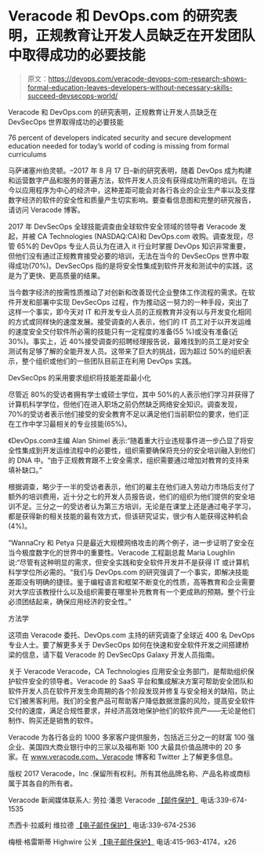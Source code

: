 # Veracode 和 DevOps.com 的研究表明，正规教育让开发人员缺乏在开发团队中取得成功的必要技能

> 原文：<https://devops.com/veracode-devops-com-research-shows-formal-education-leaves-developers-without-necessary-skills-succeed-devsecops-world/>

Veracode 和 DevOps.com 的研究表明，正规教育让开发人员缺乏在 DevSecOps 世界取得成功的必要技能

76 percent of developers indicated security and secure development education needed for today’s world of coding is missing from formal curriculums

马萨诸塞州伯灵顿。–2017 年 8 月 17 日–新的研究表明，随着 DevOps 成为构建和运营数字产品和服务的普遍方法，软件开发人员没有获得成功所需的培训。在当今以应用程序为中心的经济中，这种差距可能会对各行各业的企业生产率以及支撑数字经济的软件的安全性和质量产生切实影响。要查看信息图和完整的研究报告，请访问 Veracode 博客。

2017 年 DevSecOps 全球技能调查由全球软件安全领域的领导者 Veracode 发起，并被 CA Technologies (NASDAQ:CA)和 DevOps.com 收购。调查发现，尽管 65%的 DevOps 专业人员认为在进入 it 行业时掌握 DevOps 知识非常重要，但他们没有通过正规教育接受必要的培训，无法在当今的 DevSecOps 世界中取得成功(70%)。DevSecOps 指的是将安全性集成到软件开发和测试中的实践，这是为了更快、更高质量的结果。

当今数字经济的按需性质推动了对创新和改善现代企业整体工作流程的需求。在软件开发和部署中实现 DevSecOps 过程，作为推动这一努力的一种手段，突出了这样一个事实，即今天对 IT 和开发专业人员的正规教育并没有以与开发变化相同的方式或同样快的速度发展。接受调查的人表示，他们的 IT 员工对于以开发运维的速度安全交付软件所必需的技能只有一定程度的准备(55 %)或没有准备(近 30%)。事实上，近 40%接受调查的招聘经理报告说，最难找到的员工是对安全测试有足够了解的全能开发人员。这带来了巨大的挑战，因为超过 50%的组织表示，整个组织或他们的一些团队目前正在利用 DevOps 实践。

DevSecOps 的采用要求组织将技能差距最小化

尽管近 80%的受访者拥有学士或硕士学位，其中 50%的人表示他们学习并获得了计算机科学学位，但他们在进入职场之前仍然缺乏网络安全知识。调查发现，70%的受访者表示他们接受的安全教育不足以满足他们当前职位的要求，他们正在工作中学习最相关的专业技能(65%)。

《DevOps.com》主编 Alan Shimel 表示:“随着重大行业违规事件进一步凸显了将安全性集成到开发运维流程中的必要性，组织需要确保将充分的安全培训融入到他们的 DNA 中。“由于正规教育跟不上安全需求，组织需要通过增加对教育的支持来填补缺口。”

根据调查，略少于一半的受访者表示，他们的雇主在他们进入劳动力市场后支付了额外的培训费用，近十分之七的开发人员报告说，他们的组织为他们提供的安全培训不足。三分之一的受访者认为第三方培训，无论是在课堂上还是通过电子学习，都是获得新的相关技能的最有效方式，但该研究证实，很少有人能获得这种机会(4%)。

“WannaCry 和 Petya 只是最近大规模网络攻击的两个例子，进一步证明了安全在当今极度数字化的世界中的重要性。Veracode 工程副总裁 Maria Loughlin 说:“尽管有这种明显的需求，但安全实践和安全软件开发并不是获得 IT 或计算机科学学位所必需的。“我们与 DevOps.com 的研究强调了一个事实，即解决技能差距没有明确的捷径。鉴于编程语言和框架不断变化的性质，高等教育和企业需要对大学应该教授什么以及组织需要在哪里补充教育有一个更成熟的预期。整个行业必须团结起来，确保应用经济的安全性。”

方法学

这项由 Veracode 委托、DevOps.com 主持的研究调查了全球近 400 名 DevOps 专业人士。要了解更多关于 DevSecOps 如何在快速和安全软件开发之间搭建桥梁的信息，请下载 Veracode 的 DevSecOps Galaxy 开发人员指南。

关于 Veracode
Veracode，CA Technologies 应用安全业务部门，是帮助组织保护软件安全的领导者。Veracode 的 SaaS 平台和集成解决方案可帮助安全团队和软件开发人员在软件开发生命周期的各个阶段发现并修复与安全相关的缺陷，防止它们被黑客利用。我们的全套产品可帮助客户降低数据泄露的风险，提高安全软件交付的速度，满足合规性要求，并经济高效地保护他们的软件资产——无论是他们制作、购买还是销售的软件。

Veracode 为各行各业的 1000 多家客户提供服务，包括近三分之一的财富 100 强企业、美国四大商业银行中的三家以及福布斯 100 大最具价值品牌中的 20 多家。在 www.veracode.com、Veracode 博客和 Twitter 上了解更多信息。

版权 2017 Veracode，Inc .保留所有权利。所有其他品牌名称、产品名称或商标属于其各自的所有者。

Veracode 新闻媒体联系人:
劳拉·潘恩
Veracode
[【邮件保护】](/cdn-cgi/l/email-protection)
电话:339-674-1535

杰西卡·拉威利
维拉德
[【电子邮件保护】](/cdn-cgi/l/email-protection)
电话:339-674-2536

梅根·格雷斯蒂
Highwire 公关
[【电子邮件保护】](/cdn-cgi/l/email-protection)
电话:415-963-4174，x26